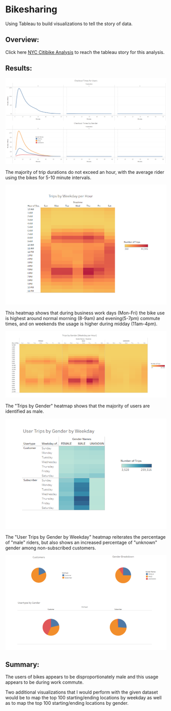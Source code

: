 # Bikesharing
Using Tableau to build visualizations to tell the story of data.

## Overview:

Click here [NYC Citibike Analysis](https://public.tableau.com/shared/5JRN2T7XY?:display_count=n&:origin=viz_share_link/) to reach the tableau story for this analysis.

## Results:

![image_name](/Resources/Story_page1.png)

The majority of trip durations do not exceed an hour, with the average rider using the bikes for 5-10 minute intervals.

![image_name](/Resources/Story_page2.png)

This heatmap shows that during business work days (Mon-Fri) the bike use is highest around normal morning (8-9am) and evening(5-7pm) commute times, and on weekends the usage is higher during midday (11am-4pm).

![image_name](/Resources/Story_page3.png)

The "Trips by Gender" heatmap shows that the majority of users are identified as male.

![image_name](/Resources/Story_page4.png)

The "User Trips by Gender by Weekday" heatmap reiterates the percentage of "male" riders, but also shows an increased percentage of "unknown" gender among non-subscribed customers.

![image_name](/Resources/Story_page5.png)



## Summary:
The users of bikes appears to be disproportionately male and this usage appears to be during work commute.

Two additional visualizations that I would perform with the given dataset would be to map the top 100 starting/ending locations by weekday as well as to map the top 100 starting/ending locations by gender.